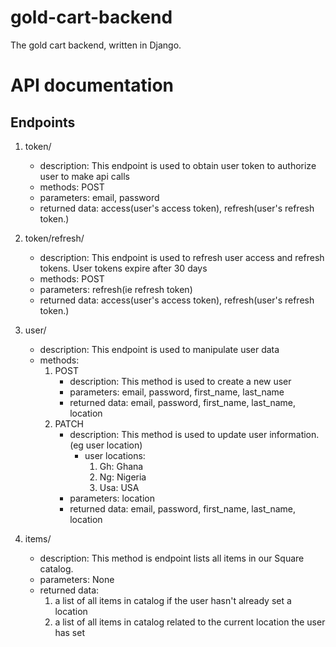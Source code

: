 # gold-cart-backend
The gold cart backend, written in Django.


# API documentation
## Endpoints
1. token/ 
    - description: This endpoint is used to obtain user token to authorize user to make api calls
    - methods: POST
    - parameters: email, password
    - returned data: access(user's access token), refresh(user's refresh token.)

2. token/refresh/
    - description: This endpoint is used to refresh user access and refresh tokens. User tokens expire after 30 days
    - methods: POST
    - parameters: refresh(ie refresh token)
    - returned data: access(user's access token), refresh(user's refresh token.)

3. user/
    - description: This endpoint is used to manipulate user data
    - methods:
        1. POST
            - description: This method is used to create a new user
            - parameters: email, password, first_name, last_name
            - returned data: email, password, first_name, last_name, location
        2. PATCH
            - description: This method is used to update user information. (eg user location)
                - user locations: 
                    1. Gh: Ghana
                    2. Ng: Nigeria
                    3. Usa: USA
            - parameters: location
            - returned data: email, password, first_name, last_name, location
    
4. items/
    - description: This method is endpoint lists all items in our Square catalog.
    - parameters: None
    - returned data: 
        1. a list of all items in catalog if the user hasn't already set a location
        2. a list of all items in catalog related to the current location the user has set